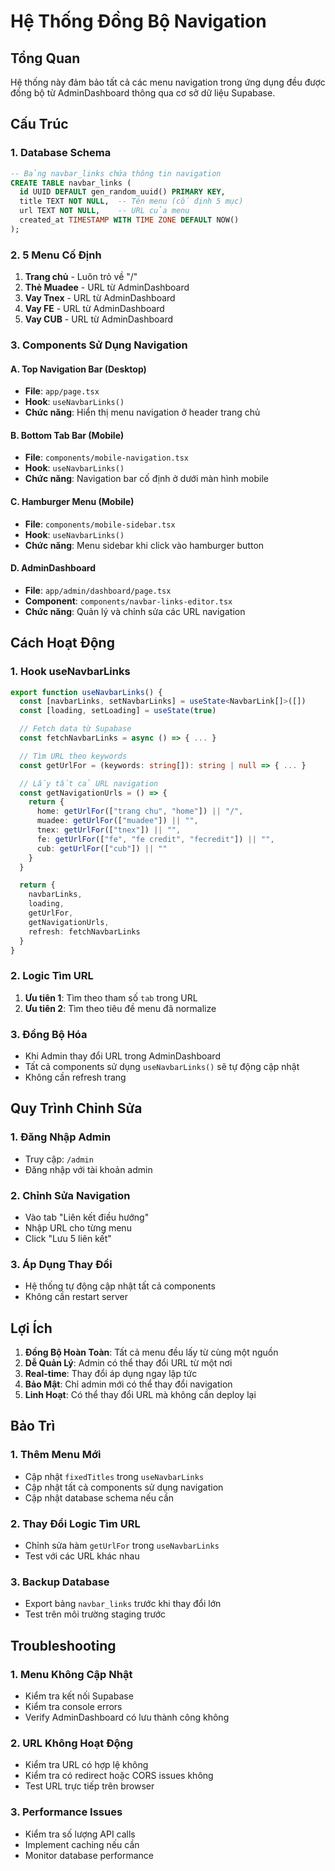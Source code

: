 # Hệ Thống Đồng Bộ Navigation

## Tổng Quan

Hệ thống này đảm bảo tất cả các menu navigation trong ứng dụng đều được đồng bộ từ AdminDashboard thông qua cơ sở dữ liệu Supabase.

## Cấu Trúc

### 1. Database Schema
```sql
-- Bảng navbar_links chứa thông tin navigation
CREATE TABLE navbar_links (
  id UUID DEFAULT gen_random_uuid() PRIMARY KEY,
  title TEXT NOT NULL,  -- Tên menu (cố định 5 mục)
  url TEXT NOT NULL,    -- URL của menu
  created_at TIMESTAMP WITH TIME ZONE DEFAULT NOW()
);
```

### 2. 5 Menu Cố Định
1. **Trang chủ** - Luôn trỏ về "/"
2. **Thẻ Muadee** - URL từ AdminDashboard
3. **Vay Tnex** - URL từ AdminDashboard  
4. **Vay FE** - URL từ AdminDashboard
5. **Vay CUB** - URL từ AdminDashboard

### 3. Components Sử Dụng Navigation

#### A. Top Navigation Bar (Desktop)
- **File**: `app/page.tsx`
- **Hook**: `useNavbarLinks()`
- **Chức năng**: Hiển thị menu navigation ở header trang chủ

#### B. Bottom Tab Bar (Mobile)
- **File**: `components/mobile-navigation.tsx`
- **Hook**: `useNavbarLinks()`
- **Chức năng**: Navigation bar cố định ở dưới màn hình mobile

#### C. Hamburger Menu (Mobile)
- **File**: `components/mobile-sidebar.tsx`
- **Hook**: `useNavbarLinks()`
- **Chức năng**: Menu sidebar khi click vào hamburger button

#### D. AdminDashboard
- **File**: `app/admin/dashboard/page.tsx`
- **Component**: `components/navbar-links-editor.tsx`
- **Chức năng**: Quản lý và chỉnh sửa các URL navigation

## Cách Hoạt Động

### 1. Hook useNavbarLinks
```typescript
export function useNavbarLinks() {
  const [navbarLinks, setNavbarLinks] = useState<NavbarLink[]>([])
  const [loading, setLoading] = useState(true)

  // Fetch data từ Supabase
  const fetchNavbarLinks = async () => { ... }

  // Tìm URL theo keywords
  const getUrlFor = (keywords: string[]): string | null => { ... }

  // Lấy tất cả URL navigation
  const getNavigationUrls = () => {
    return {
      home: getUrlFor(["trang chu", "home"]) || "/",
      muadee: getUrlFor(["muadee"]) || "",
      tnex: getUrlFor(["tnex"]) || "",
      fe: getUrlFor(["fe", "fe credit", "fecredit"]) || "",
      cub: getUrlFor(["cub"]) || ""
    }
  }

  return {
    navbarLinks,
    loading,
    getUrlFor,
    getNavigationUrls,
    refresh: fetchNavbarLinks
  }
}
```

### 2. Logic Tìm URL
1. **Ưu tiên 1**: Tìm theo tham số `tab` trong URL
2. **Ưu tiên 2**: Tìm theo tiêu đề menu đã normalize

### 3. Đồng Bộ Hóa
- Khi Admin thay đổi URL trong AdminDashboard
- Tất cả components sử dụng `useNavbarLinks()` sẽ tự động cập nhật
- Không cần refresh trang

## Quy Trình Chỉnh Sửa

### 1. Đăng Nhập Admin
- Truy cập: `/admin`
- Đăng nhập với tài khoản admin

### 2. Chỉnh Sửa Navigation
- Vào tab "Liên kết điều hướng"
- Nhập URL cho từng menu
- Click "Lưu 5 liên kết"

### 3. Áp Dụng Thay Đổi
- Hệ thống tự động cập nhật tất cả components
- Không cần restart server

## Lợi Ích

1. **Đồng Bộ Hoàn Toàn**: Tất cả menu đều lấy từ cùng một nguồn
2. **Dễ Quản Lý**: Admin có thể thay đổi URL từ một nơi
3. **Real-time**: Thay đổi áp dụng ngay lập tức
4. **Bảo Mật**: Chỉ admin mới có thể thay đổi navigation
5. **Linh Hoạt**: Có thể thay đổi URL mà không cần deploy lại

## Bảo Trì

### 1. Thêm Menu Mới
- Cập nhật `fixedTitles` trong `useNavbarLinks`
- Cập nhật tất cả components sử dụng navigation
- Cập nhật database schema nếu cần

### 2. Thay Đổi Logic Tìm URL
- Chỉnh sửa hàm `getUrlFor` trong `useNavbarLinks`
- Test với các URL khác nhau

### 3. Backup Database
- Export bảng `navbar_links` trước khi thay đổi lớn
- Test trên môi trường staging trước

## Troubleshooting

### 1. Menu Không Cập Nhật
- Kiểm tra kết nối Supabase
- Kiểm tra console errors
- Verify AdminDashboard có lưu thành công không

### 2. URL Không Hoạt Động
- Kiểm tra URL có hợp lệ không
- Kiểm tra có redirect hoặc CORS issues không
- Test URL trực tiếp trên browser

### 3. Performance Issues
- Kiểm tra số lượng API calls
- Implement caching nếu cần
- Monitor database performance


